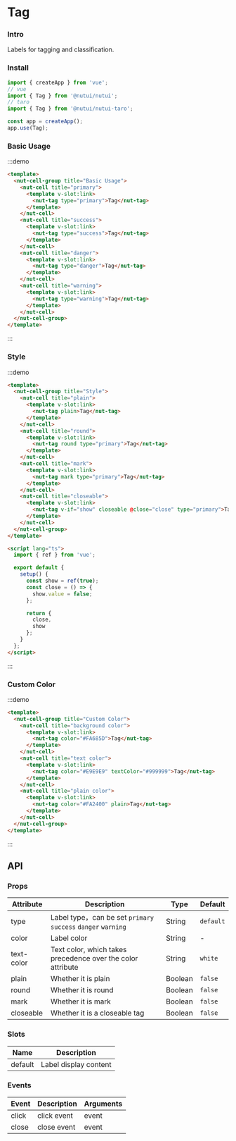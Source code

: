 # Tag

### Intro

Labels for tagging and classification.

### Install

```javascript
import { createApp } from 'vue';
// vue
import { Tag } from '@nutui/nutui';
// taro
import { Tag } from '@nutui/nutui-taro';

const app = createApp();
app.use(Tag);
```

### Basic Usage

:::demo

```html
<template>
  <nut-cell-group title="Basic Usage">
    <nut-cell title="primary">
      <template v-slot:link>
        <nut-tag type="primary">Tag</nut-tag>
      </template>
    </nut-cell>
    <nut-cell title="success">
      <template v-slot:link>
        <nut-tag type="success">Tag</nut-tag>
      </template>
    </nut-cell>
    <nut-cell title="danger">
      <template v-slot:link>
        <nut-tag type="danger">Tag</nut-tag>
      </template>
    </nut-cell>
    <nut-cell title="warning">
      <template v-slot:link>
        <nut-tag type="warning">Tag</nut-tag>
      </template>
    </nut-cell>
  </nut-cell-group>
</template>
```

:::

### Style

:::demo

```html
<template>
  <nut-cell-group title="Style">
    <nut-cell title="plain">
      <template v-slot:link>
        <nut-tag plain>Tag</nut-tag>
      </template>
    </nut-cell>
    <nut-cell title="round">
      <template v-slot:link>
        <nut-tag round type="primary">Tag</nut-tag>
      </template>
    </nut-cell>
    <nut-cell title="mark">
      <template v-slot:link>
        <nut-tag mark type="primary">Tag</nut-tag>
      </template>
    </nut-cell>
    <nut-cell title="closeable">
      <template v-slot:link>
        <nut-tag v-if="show" closeable @close="close" type="primary">Tag</nut-tag>
      </template>
    </nut-cell>
  </nut-cell-group>
</template>

<script lang="ts">
  import { ref } from 'vue';

  export default {
    setup() {
      const show = ref(true);
      const close = () => {
        show.value = false;
      };

      return {
        close,
        show
      };
    }
  };
</script>
```

:::

### Custom Color

:::demo

```html
<template>
  <nut-cell-group title="Custom Color">
    <nut-cell title="background color">
      <template v-slot:link>
        <nut-tag color="#FA685D">Tag</nut-tag>
      </template>
    </nut-cell>
    <nut-cell title="text color">
      <template v-slot:link>
        <nut-tag color="#E9E9E9" textColor="#999999">Tag</nut-tag>
      </template>
    </nut-cell>
    <nut-cell title="plain color">
      <template v-slot:link>
        <nut-tag color="#FA2400" plain>Tag</nut-tag>
      </template>
    </nut-cell>
  </nut-cell-group>
</template>
```

:::

## API

### Props

| Attribute  | Description                                                   | Type    | Default   |
| ---------- | ------------------------------------------------------------- | ------- | --------- |
| type       | Label type，can be set `primary` `success` `danger` `warning` | String  | `default` |
| color      | Label color                                                   | String  | -         |
| text-color | Text color, which takes precedence over the color attribute   | String  | `white`   |
| plain      | Whether it is plain                                           | Boolean | `false`   |
| round      | Whether it is round                                           | Boolean | `false`   |
| mark       | Whether it is mark                                            | Boolean | `false`   |
| closeable  | Whether it is a closeable tag                                 | Boolean | `false`   |

### Slots

| Name    | Description           |
| ------- | --------------------- |
| default | Label display content |

### Events

| Event | Description | Arguments |
| ----- | ----------- | --------- |
| click | click event | event     |
| close | close event | event     |
